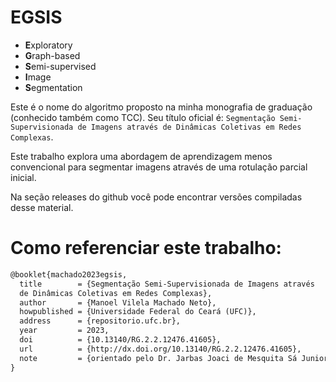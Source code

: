 # EGSIS

- **E**xploratory
- **G**raph-based
- **S**emi-supervised
- **I**mage
- **S**egmentation

Este é o nome do algoritmo proposto na minha monografia de graduação
(conhecido também como TCC). Seu título oficial é: `Segmentação Semi-Supervisionada de Imagens através de
Dinâmicas Coletivas em Redes Complexas`.

Este trabalho explora uma abordagem de aprendizagem menos convencional
para segmentar imagens através de uma rotulação parcial inicial.

Na seção releases do github você pode encontrar versões compiladas
desse material.


# Como referenciar este trabalho:


``` tex
@booklet{machado2023egsis,
  title        = {Segmentação Semi-Supervisionada de Imagens através
  de Dinâmicas Coletivas em Redes Complexas},
  author       = {Manoel Vilela Machado Neto},
  howpublished = {Universidade Federal do Ceará (UFC)},
  address      = {repositorio.ufc.br},
  year         = 2023,
  doi          = {10.13140/RG.2.2.12476.41605},
  url          = {http://dx.doi.org/10.13140/RG.2.2.12476.41605},
  note         = {orientado pelo Dr. Jarbas Joaci de Mesquita Sá Junior}
}
```
